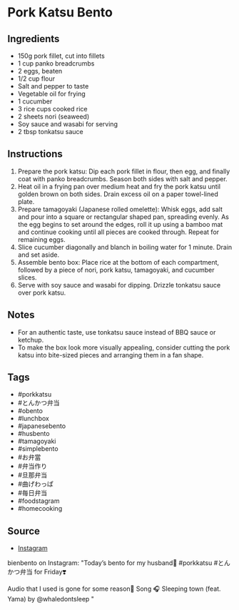  # Pork Katsu Bento

## Ingredients

- 150g pork fillet, cut into fillets
- 1 cup panko breadcrumbs
- 2 eggs, beaten
- 1/2 cup flour
- Salt and pepper to taste
- Vegetable oil for frying
- 1 cucumber
- 3 rice cups cooked rice
- 2 sheets nori (seaweed)
- Soy sauce and wasabi for serving
- 2 tbsp tonkatsu sauce

## Instructions

1. Prepare the pork katsu: Dip each pork fillet in flour, then egg, and finally coat with panko breadcrumbs. Season both sides with salt and pepper.
2. Heat oil in a frying pan over medium heat and fry the pork katsu until golden brown on both sides. Drain excess oil on a paper towel-lined plate.
3. Prepare tamagoyaki (Japanese rolled omelette): Whisk eggs, add salt and pour into a square or rectangular shaped pan, spreading evenly. As the egg begins to set around the edges, roll it up using a bamboo mat and continue cooking until all pieces are cooked through. Repeat for remaining eggs.
4. Slice cucumber diagonally and blanch in boiling water for 1 minute. Drain and set aside.
5. Assemble bento box: Place rice at the bottom of each compartment, followed by a piece of nori, pork katsu, tamagoyaki, and cucumber slices.
6. Serve with soy sauce and wasabi for dipping. Drizzle tonkatsu sauce over pork katsu.

## Notes

- For an authentic taste, use tonkatsu sauce instead of BBQ sauce or ketchup.
- To make the box look more visually appealing, consider cutting the pork katsu into bite-sized pieces and arranging them in a fan shape.

## Tags

- #porkkatsu
- #とんかつ弁当
- #obento
- #lunchbox
- #japanesebento
- #husbento
- #tamagoyaki
- #simplebento
- #お弁當
- #弁当作り
- #旦那弁当
- #曲げわっぱ
- #毎日弁当
- #foodstagram
- #homecooking

## Source

- [Instagram](https://www.instagram.com/p/C39jdewPKL-)

bienbento on Instagram: "Today’s bento for my husband🐻
#porkkatsu #とんかつ弁当 for Friday❣️

Audio that I used is gone for some reason🥺
Song 🎧 Sleeping town (feat. Yama) by @whaledontsleep "